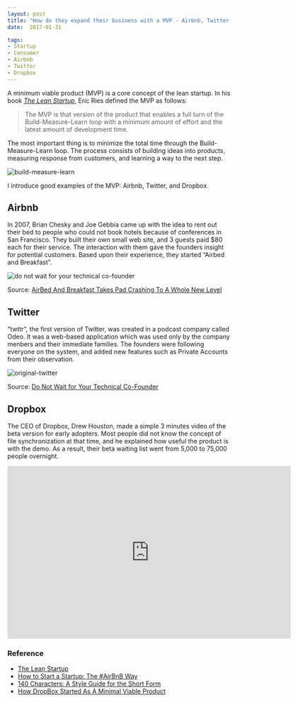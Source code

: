```yaml
---
layout: post
title: "How do they expand their business with a MVP - Airbnb, Twitter, and Dropbox"
date:  2017-01-31

tags:
- Startup
- Consumer
- Airbnb
- Twitter
- Dropbox
---
```


A minimum viable product (MVP) is a core concept of the lean startup. In his book [*The Lean Startup*](https://www.amazon.com/gp/product/B004J4XGN6/ref=as_li_tl?ie=UTF8&camp=1789&creative=9325&creativeASIN=B004J4XGN6&linkCode=as2&tag=schwalbe02-20&linkId=2a93f95b4f2dc748d121ce1da6d229eb), Eric Ries defined the MVP as follows:

> The MVP is that version of the product that enables a full turn of the Build-Measure-Learn loop with a minimum amount of effort and the latest amount of development time.

The most important thing is to minimize the total time through the Build-Measure-Learn loop. The process consists of building ideas into products, measuring response from customers, and learning a way to the next step.

![build-measure-learn]({{site.github.url}}/images/posts/build-measure-learn.png)

I introduce good examples of the MVP: Airbnb, Twitter, and Dropbox.

## Airbnb

In 2007,  Brian Chesky and Joe Gebbia came up with the idea to rent out their bed to people who could not book hotels because of conferences in San Francisco. They built their own small web site, and 3 guests paid $80 each for their service. The interaction with them gave the founders insight for potential customers. Based upon their experience, they started “Airbed and Breakfast”.

![do not wait for your technical co-founder]({{site.github.url}}/images/posts/airbed-and-breakfast.png)
<div class="source">Source: <a href="https://techcrunch.com/2008/08/11/airbed-and-breakfast-takes-pad-crashing-to-a-whole-new-level/">AirBed And Breakfast Takes Pad Crashing To A Whole New Level</a></div>

## Twitter

“twttr”, the first version of Twitter, was created in a podcast company called Odeo. It was a web-based application which was used only by the company menbers and their immediate families. The founders were following everyone on the system, and added new features such as Private Accounts from their observation.

![original-twitter]({{site.github.url}}/images/posts/original-twitter.png)
<div class="source">Source: <a href="http://perfectial.com/blog/why-you-should-not-wait-for-your-technical-co-founder/">Do Not Wait for Your Technical Co-Founder</a></div>

## Dropbox

The CEO of Dropbox, Drew Houston, made a simple 3 minutes video of the beta version for early adopters. Most people did not know the concept of file synchronization at that time, and he explained how useful the product is with the demo. As a result, their beta waiting list went from 5,000 to 75,000 people overnight.

<div class="video">
<iframe width="640" height="390" src="https://www.youtube.com/embed/7QmCUDHpNzE" frameborder="0" allowfullscreen></iframe>
</div>

### Reference

<div class="list">
  <ul>
    <li><a href="https://www.amazon.com/gp/product/B004J4XGN6/ref=as_li_tl?ie=UTF8&camp=1789&creative=9325&creativeASIN=B004J4XGN6&linkCode=as2&tag=schwalbe02-20&linkId=2a93f95b4f2dc748d121ce1da6d229eb">The Lean Startup</a></li>
    <li><a href="http://startupgeist.com/how-to-start-a-startup-airbnb/">How to Start a Startup: The #AirBnB Way</a></li>
    <li><a href="https://www.amazon.com/gp/product/B002QX44JC/ref=as_li_tl?ie=UTF8&camp=1789&creative=9325&creativeASIN=B002QX44JC&linkCode=as2&tag=schwalbe02-20&linkId=5c79907d02967c1c72389dd51ba15b6f">140 Characters: A Style Guide for the Short Form</a></li>
     <li><a href="https://techcrunch.com/2011/10/19/dropbox-minimal-viable-product/">How DropBox Started As A Minimal Viable Product</a></li>
  </ul>
</div>

